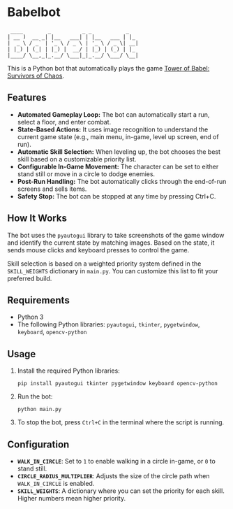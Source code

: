 # Babelbot
```
 ____        _          _ _           _   
| __ )  __ _| |__   ___| | |__   ___ | |_ 
|  _ \ / _` | '_ \ / _ \ | '_ \ / _ \| __|
| |_) | (_| | |_) |  __/ | |_) | (_) | |_ 
|____/ \__,_|_.__/ \___|_|_.__/ \___/ \__|

```

This is a Python bot that automatically plays the game [Tower of Babel: Survivors of Chaos](https.store.steampowered.com/app/2665680/Tower_of_Babel_Survivors_of_Chaos/).

## Features

- **Automated Gameplay Loop:** The bot can automatically start a run, select a floor, and enter combat.
- **State-Based Actions:** It uses image recognition to understand the current game state (e.g., main menu, in-game, level up screen, end of run).
- **Automatic Skill Selection:** When leveling up, the bot chooses the best skill based on a customizable priority list.
- **Configurable In-Game Movement:** The character can be set to either stand still or move in a circle to dodge enemies.
- **Post-Run Handling:** The bot automatically clicks through the end-of-run screens and sells items.
- **Safety Stop:** The bot can be stopped at any time by pressing Ctrl+C.

## How It Works

The bot uses the `pyautogui` library to take screenshots of the game window and identify the current state by matching images. Based on the state, it sends mouse clicks and keyboard presses to control the game.

Skill selection is based on a weighted priority system defined in the `SKILL_WEIGHTS` dictionary in `main.py`. You can customize this list to fit your preferred build.

## Requirements

- Python 3
- The following Python libraries: `pyautogui`, `tkinter`, `pygetwindow`, `keyboard`, `opencv-python`

## Usage

1.  Install the required Python libraries:
    ```
    pip install pyautogui tkinter pygetwindow keyboard opencv-python
    ```
2.  Run the bot:
    ```
    python main.py
    ```
3.  To stop the bot, press `Ctrl+C` in the terminal where the script is running.

## Configuration

- **`WALK_IN_CIRCLE`**: Set to `1` to enable walking in a circle in-game, or `0` to stand still.
- **`CIRCLE_RADIUS_MULTIPLIER`**: Adjusts the size of the circle path when `WALK_IN_CIRCLE` is enabled.
- **`SKILL_WEIGHTS`**: A dictionary where you can set the priority for each skill. Higher numbers mean higher priority.
